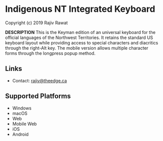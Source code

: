 Indigenous NT Integrated Keyboard
=====================

Copyright (c) 2019 Rajiv Rawat

__DESCRIPTION__
This is the Keyman edition of an universal keyboard for the official languages of the Northwest Territories. It retains the standard US keyboard layout while providing access to special characters and diacritics through the right-Alt key. The mobile version allows multiple character forms through the longpress popup method.

Links
-----

 * Contact:  rajiv@theedge.ca
 
Supported Platforms
-------------------
 * Windows
 * macOS
 * Web
 * Mobile Web
 * iOS
 * Android
